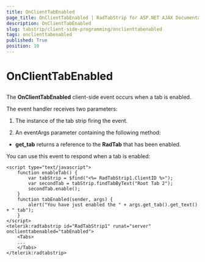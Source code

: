 ```yaml
---
title: OnClientTabEnabled
page_title: OnClientTabEnabled | RadTabStrip for ASP.NET AJAX Documentation
description: OnClientTabEnabled
slug: tabstrip/client-side-programming/onclienttabenabled
tags: onclienttabenabled
published: True
position: 10
---
```


# OnClientTabEnabled

## 

The **OnClientTabEnabled** client-side event occurs when a tab is enabled.

The event handler receives two parameters:

1. The instance of the tab strip firing the event.

1. An eventArgs parameter containing the following method:

* **get_tab** returns a reference to the **RadTab** that has been enabled.

You can use this event to respond when a tab is enabled:

````ASPNET
<script type="text/javascript">
    function enableTab() {
        var tabStrip = $find("<%= RadTabStrip1.ClientID %>");
        var secondTab = tabStrip.findTabByText("Root Tab 2");
        secondTab.enable();
    }
    function tabEnabled(sender, args) {
        alert("You have just enabled the " + args.get_tab().get_text() + " tab");
    }
</script>
<telerik:radtabstrip id="RadTabStrip1" runat="server" onclienttabenabled="tabEnabled"> 
    <Tabs>    
    ...
    </Tabs>
</telerik:radtabstrip>
````


